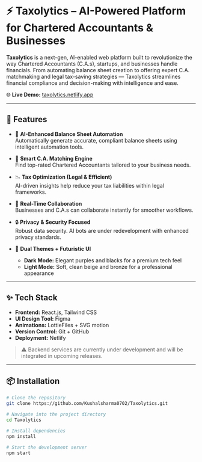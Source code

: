 # ⚡️ Taxolytics – AI-Powered Platform for Chartered Accountants & Businesses

**Taxolytics** is a next-gen, AI-enabled web platform built to revolutionize the way Chartered Accountants (C.A.s), startups, and businesses handle financials. From automating balance sheet creation to offering expert C.A. matchmaking and legal tax-saving strategies — Taxolytics streamlines financial compliance and decision-making with intelligence and ease.

🌐 **Live Demo:** [taxolytics.netlify.app](https://taxolytics.netlify.app)

---

## 🚀 Features

- 🧠 **AI-Enhanced Balance Sheet Automation**  
  Automatically generate accurate, compliant balance sheets using intelligent automation tools.

- 💼 **Smart C.A. Matching Engine**  
  Find top-rated Chartered Accountants tailored to your business needs.

- 📉 **Tax Optimization (Legal & Efficient)**  
  AI-driven insights help reduce your tax liabilities within legal frameworks.

- 🔁 **Real-Time Collaboration**  
  Businesses and C.A.s can collaborate instantly for smoother workflows.

- 🔒 **Privacy & Security Focused**  
  Robust data security. AI bots are under redevelopment with enhanced privacy standards.

- 🎨 **Dual Themes + Futuristic UI**  
  - **Dark Mode:** Elegant purples and blacks for a premium tech feel  
  - **Light Mode:** Soft, clean beige and bronze for a professional appearance

---

## ✨ Tech Stack

- **Frontend:** React.js, Tailwind CSS  
- **UI Design Tool:** Figma
- **Animations:** LottieFiles + SVG motion  
- **Version Control:** Git + GitHub  
- **Deployment:** Netlify

> ⚠️ Backend services are currently under development and will be integrated in upcoming releases.

---

## 📦 Installation

```bash
# Clone the repository
git clone https://github.com/Kushalsharma0702/Taxolytics.git

# Navigate into the project directory
cd Taxolytics

# Install dependencies
npm install

# Start the development server
npm start

